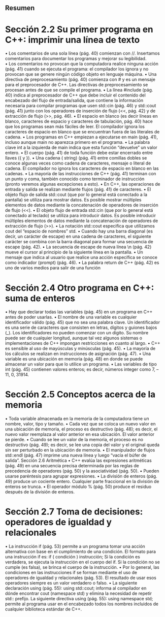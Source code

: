 ## Resumen
# Sección 2.2 Su primer programa en C++: imprimir una línea de texto
•	 Los comentarios de una sola línea (pág. 40) comienzan con //. Insertamos comentarios para documentar los
   programas y mejorar su legibilidad.  
•	 Los comentarios no provocan que la computadora realice ninguna acción (pág. 41) cuando se ejecuta el programa: el compilador los ignora y no provocan que se genere ningún código objeto en lenguaje máquina.
•	 Una directiva de preprocesamiento (pág. 40) comienza con # y es un mensaje para el preprocesador de C++. Las
   directivas de preprocesamiento se procesan antes de que se compile el programa.
•	 La línea #include <iostream> (pág. 40) indica al preprocesador de C++ que debe incluir el contenido del encabezado del flujo de entrada/salida, que contiene la información necesaria para compilar programas que usen
   std::cin (pág. 46) y std::cout (pág. 41) junto con los operadores de inserción de flujo (<<, pág. 42) y de extracción de flujo (>>, pág. 46).
•	 El espacio en blanco (es decir líneas en blanco, caracteres de espacio y caracteres de tabulación, pág. 40) hace
   que los programas sean más fáciles de leer. El compilador ignora los caracteres de espacio en blanco que se encuentran fuera de las literales de cadena.
•	 Los programas en C++ empiezan a ejecutarse en main (pág. 41), incluso aunque main no aparezca primero en el
   programa.
•	 La palabra clave int a la izquierda de main indica que esta función “devuelve” un valor entero.
•	 El cuerpo (pág. 41) de toda función debe estar encerrado entre llaves ({ y }).
•	 Una cadena ( string) (pág. 41) entre comillas dobles se conoce algunas veces como cadena de caracteres, mensaje o literal de cadena. El compilador no ignora los caracteres de espacio en blanco en las cadenas.
•	 La mayoría de las instrucciones de C++ (pág. 41) terminan con un punto y coma, también conocido como
   terminador de instrucción (pronto veremos algunas excepciones a esto).
•	 En C++, las operaciones de entrada y salida se realizan mediante flujos (pág. 41) de caracteres.
•	 El objeto flujo de salida std::cout (que por lo general está conectado a la pantalla) se utiliza para mostrar
   datos. Es posible mostrar múltiples elementos de datos mediante la concatenación de operadores de inserción
   de flujo (<<).
•	 El objeto flujo de entrada std::cin (que por lo general está conectado al teclado) se utiliza para introducir datos.
   Es posible introducir múltiples elementos de datos mediante la concatenación de operadores de extracción de
   flujo (>>).
•	 La notación std::cout especifica que utilizamos cout del “espacio de nombres” std.
•	 Cuando hay una barra diagonal (es decir, un carácter de escape) en una cadena de caracteres, el siguiente carácter se combina con la barra diagonal para formar una secuencia de escape (pág. 42).
•	 La secuencia de escape de nueva línea \n (pág. 42) mueve el cursor al principio de la siguiente línea en la pantalla.
•	 Un mensaje que indica al usuario que realice una acción específica se conoce como indicador (prompt)
   (pág. 46).
•	 La palabra return de C++ (pág. 42) es uno de varios medios para salir de una función
# Sección 2.4 Otro programa en C++: suma de enteros
•	 Hay que declarar todas las variables (pág. 45) en un programa en C++ antes de poder usarlas.
•	 El nombre de una variable es cualquier identificador válido (pág. 45) que no sea una palabra clave. Un identificador es una serie de caracteres que consisten en letras, dígitos y guiones bajos (_). Los identificadores no pueden
   comenzar con un dígito. Su nombre puede ser de cualquier longitud, aunque tal vez algunos sistemas o implementaciones de C++ impongan restricciones en cuanto al largo.
•	 C++ es sensible al uso de mayúsculas y minúsculas (pág. 45).
•	 La mayoría de los cálculos se realizan en instrucciones de asignación (pág. 47).
•	 Una variable es una ubicación en memoria (pág. 48) en donde se puede almacenar un valor para que lo utilice
   un programa.
•	 Las variables de tipo int (pág. 45) contienen valores enteros; es decir, números integer como 7, –11, 0, 31914.
# Sección 2.5 Conceptos acerca de la memoria
•	 Toda variable almacenada en la memoria de la computadora tiene un nombre, valor, tipo y tamaño.
•	 Cada vez que se coloca un nuevo valor en una ubicación de memoria, el proceso es destructivo (pág. 48); es
   decir, el nuevo valor reemplaza al valor anterior en esa ubicación. El valor anterior se pierde.
•	 Cuando se lee un valor de la memoria, el proceso es no destructivo (pág. 49); es decir, se lee una copia del valor
   y el original queda sin ser perturbado en la ubicación de memoria.
•	 El manipulador de flujos std::endl (pág. 47) imprime una nueva línea y luego “vacía el búfer de salida”.
   Sección 2.6 Aritmética
•	 C++ evalúa las expresiones aritméticas (pág. 49) en una secuencia precisa determinada por las reglas de precedencia de operadores (pág. 50) y la asociatividad (pág. 50).
•	 Pueden usarse paréntesis para agrupar expresiones.
•	 La división de enteros (pág. 49) produce un cociente entero. Cualquier parte fraccional en la división de enteros se
trunca.
•	 El operador módulo % (pág. 50) produce el residuo después de la división de enteros.
# Sección 2.7 Toma de decisiones: operadores de igualdad y relacionales
•	 La instrucción if (pág. 53) permite a un programa tomar una acción alternativa con base en el cumplimiento
   de una condición. El formato para una instrucción if es:
   if ( condición )
       instrucción;
   Si la condición es verdadera, se ejecuta la instrucción en el cuerpo del if. Si la condición no se cumple (es falsa),
   se brinca el cuerpo de la instrucción.
•	 Por lo general, las condiciones en las instrucciones if se forman mediante el uso de operadores de igualdad y
   relacionales (pág. 53). El resultado de usar esos operadores siempre es un valor verdadero o falso.
•	 La siguiente declaración using (pág. 55):
    using std::cout;
   informa al compilador en dónde encontrar cout (namespace std) y elimina la necesidad de repetir std:: prefijo. La siguiente directiva using (pág. 55):
    using namespace std;
   permite al programa usar en el encabezado todos los nombres incluidos de cualquier biblioteca estándar de C++.
